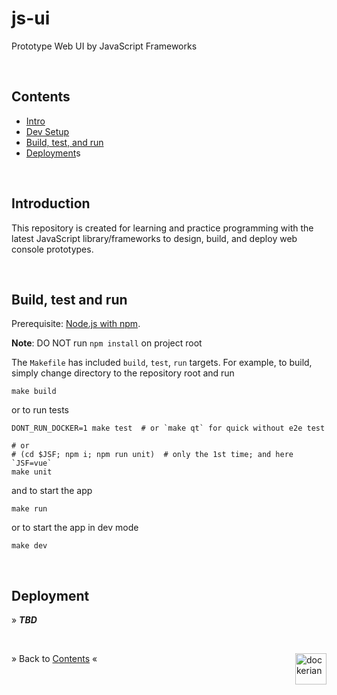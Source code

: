 # js-ui

Prototype Web UI by JavaScript Frameworks


<br/><a name="contents"></a>
## Contents

  - [Intro](#intro)
  - [Dev Setup](tools/README.md)
  - [Build, test, and run](#build-test-run)
  - [Deployment](#deploy)s


<a name="intro"><br/></a>
## Introduction

  This repository is created for learning and practice programming with the latest
  JavaScript library/frameworks to design, build, and deploy web console
  prototypes.


<a name="build-test-run"><br/></a>
## Build, test and run

  Prerequisite: [Node.js with npm](tools/README.md).

  **Note**: DO NOT run `npm install` on project root

  The `Makefile` has included `build`, `test`, `run` targets.
  For example, to build, simply change directory to the repository root and run

  ```
  make build
  ```

  or to run tests

  ```
  DONT_RUN_DOCKER=1 make test  # or `make qt` for quick without e2e test

  # or
  # (cd $JSF; npm i; npm run unit)  # only the 1st time; and here `JSF=vue`
  make unit
  ```

  and to start the app

  ```
  make run
  ```

  or to start the app in dev mode

  ```
  make dev
  ```


<a name="deploy"><br/></a>
## Deployment

&raquo; ***TBD***




<br/><div>
<a href="https://github.com/dockerian" style="text-decoration:none;"><img src="https://avatars.githubusercontent.com/u/22064108" style="border:0;height:50;width:50px;" height="50" alt="dockerian" border="0" title="Dockerian" align="right" valign="top" /></a>
</div>

&raquo; Back to <a href="#contents">Contents</a> &laquo;
